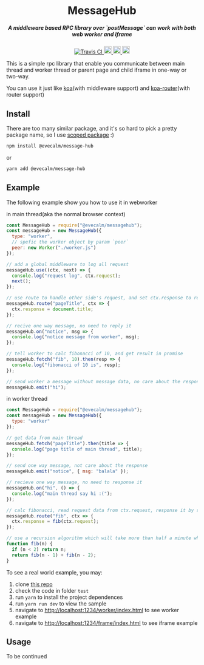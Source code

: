 <h1 align="center">MessageHub</h1>

<h5 align="center">A middleware based RPC library over `postMessage` can work with both web worker and iframe</h5>
<div align="center">
  <a href="https://travis-ci.org/evecalm/messagehub">
    <img src="https://travis-ci.org/evecalm/messagehub.svg?branch=master" alt="Travis CI">
  </a>
  <a href="#readme">
    <img src="https://badges.frapsoft.com/typescript/code/typescript.png?v=101" alt="code with typescript" height="20">
  </a>
  <a href="#readme">
    <img src="https://badge.fury.io/js/%40evecalm%2Fmessage-hub.svg" alt="npm version" height="20">
  </a>
  <a href="https://www.npmjs.com/package/@evecalm/message-hub">
    <img src="https://img.shields.io/npm/dm/@evecalm/message-hub.svg" alt="npm downloads" height="20">
  </a>
</div>

This is a simple rpc library that enable you communicate between main thread and worker thread or parent page and child iframe in one-way or two-way.

You can use it just like [koa](https://github.com/koajs/koa)(with middleware support) and [koa-router](https://github.com/alexmingoia/koa-router)(with router support)

## Install

There are too many similar package, and it's so hard to pick a pretty package name, so I use [scoped package](https://docs.npmjs.com/misc/scope) :)

```sh
npm install @evecalm/message-hub
```

or

```sh
yarn add @evecalm/message-hub
```

## Example

The following example show you how to use it in webworker

in main thread(aka the normal browser context)

```js
const MessageHub = require("@evecalm/messagehub");
const messageHub = new MessageHub({
  type: "worker",
  // spefic the worker object by param `peer`
  peer: new Worker("./worker.js")
});

// add a global middleware to log all request
messageHub.use((ctx, next) => {
  console.log("request log", ctx.request);
  next();
});

// use route to handle other side's request, and set ctx.response to reply the request
messageHub.route("pageTitle", ctx => {
  ctx.response = document.title;
});

// recive one way message, no need to reply it
messageHub.on("notice", msg => {
  console.log("notice message from worker", msg);
});

// tell worker to calc fibonacci of 10, and get result in promise
messageHub.fetch("fib", 10).then(resp => {
  console.log("fibonacci of 10 is", resp);
});

// send worker a message without message data, no care about the response
messageHub.emit("hi");
```

in worker thread

```js
const MessageHub = require("@evecalm/messagehub");
const messageHub = new MessageHub({
  type: "worker"
});

// get data from main thread
messageHub.fetch("pageTitle").then(title => {
  console.log("page title of main thread", title);
});

// send one way message, not care about the response
messageHub.emit("notice", { msg: "balala" });

// recieve one way message, no need to response it
messageHub.on("hi", () => {
  console.log("main thread say hi :(");
});

// calc fibonacci, read request data from ctx.request, response it by setting result to ctx.request
messageHub.route("fib", ctx => {
  ctx.response = fib(ctx.request);
});

// use a recursion algorithm which will take more than half a minute when n big than 50
function fib(n) {
  if (n < 2) return n;
  return fib(n - 1) + fib(n - 2);
}
```

To see a real world example, you may:

1.  clone [this repo](https://github.com/evecalm/messagehub)
2.  check the code in folder `test`
3.  run `yarn` to install the project dependences
4.  run `yarn run dev` to view the sample
5.  navigate to <http://localhost:1234/worker/index.html> to see worker example
6.  navigate to <http://localhost:1234/frame/index.html> to see iframe example

## Usage

To be continued
